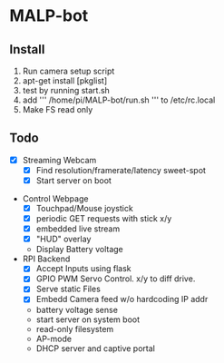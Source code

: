 # MALP-bot

## Install
1. Run camera setup script
2. apt-get install [pkglist]
3. test by running start.sh
4. add ''' /home/pi/MALP-bot/run.sh ''' to /etc/rc.local
5. Make FS read only

## Todo
* [x] Streaming Webcam
   * [x] Find resolution/framerate/latency sweet-spot
  * [x] Start server on boot
* Control Webpage
  * [x] Touchpad/Mouse joystick
  * [x] periodic GET requests with stick x/y
  * [x] embedded live stream
  * [x] "HUD" overlay
  * Display Battery voltage
* RPI Backend
  * [x] Accept Inputs using flask
  * [x] GPIO PWM Servo Control. x/y to diff drive.
  * [x] Serve static Files
  * [x] Embedd Camera feed w/o hardcoding IP addr
  * battery voltage sense
  * start server on system boot
  * read-only filesystem
  * AP-mode
  * DHCP server and captive portal
